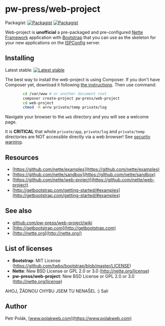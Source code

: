 # pw-press/web-project

Packagist:
[![Packagist](https://img.shields.io/packagist/dm/pw-press/web-project.svg)](https://packagist.org/packages/pw-press/web-project)
[![Packagist](https://img.shields.io/packagist/dt/pw-press/web-project.svg)](https://packagist.org/packages/pw-press/web-project)

Web-project is **unofficial** a pre-packaged and pre-configured [Nette Framework](http://nette.org) application with [Bootstrap](http://getbootstrap.com/)
that you can use as the skeleton for your new applications on the [ISPConfig](http://www.ispconfig.org) server.


## Installing

Latest stable: [![Latest stable](https://img.shields.io/packagist/v/pw-press/web-project.svg?style=plastic)](https://github.com/pw-press/web-project/releases)

The best way to install the web-project is using Composer. If you don't have Composer yet, download
it following [the instructions](http://doc.nette.org/composer). Then use command:

```bash
		cd /var/www # or another document root 
		composer create-project pw-press/web-project
		cd web-project
		chmod -R a+rw private/temp private/log
```

Navigate your browser to the `web` directory and you will see a welcome page.

It is **CRITICAL** that whole `private/app`, `private/log` and `private/temp` directories are NOT accessible
directly via a web browser! See [security warning](http://nette.org/security-warning).


## Resources

- [https://github.com/nette/examples](https://github.com/nette/examples)
- [https://github.com/nette/sandbox](https://github.com/nette/sandbox)
- [https://github.com/nette/web-project](https://github.com/nette/web-project)
- [http://getbootstrap.com/getting-started/#examples](http://getbootstrap.com/getting-started/#examples)


## See also

- [github.com/pw-press/web-project/wiki](https://github.com/pw-press/web-project/wiki)
- [http://getbootstrap.com](http://getbootstrap.com)
- [http://nette.org](http://nette.org/)


## List of licenses

- **Bootstrap**: MIT License (https://github.com/twbs/bootstrap/blob/master/LICENSE)
- **Nette**: New BSD License or GPL 2.0 or 3.0 (http://nette.org/license)
- **pw-press/web-project**: New BSD License or GPL 2.0 or 3.0 (http://nette.org/license)

AHOJ, ŽÁDNOU CHYBU JSEM TU NENAŠEL :)  Sali	

## Author

Petr Polák, [www.polakweb.com](https://www.polakweb.com)
